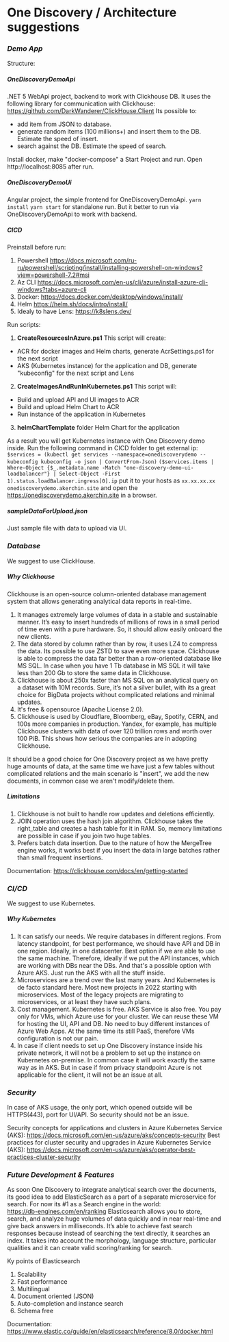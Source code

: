 # One Discovery / Architecture suggestions
### _Demo App_
Structure:
##### OneDiscoveryDemoApi
.NET 5 WebApi project, backend to work with Clickhouse DB. It uses the following library for communication with Clickhouse:
https://github.com/DarkWanderer/ClickHouse.Client
Its possible to:
- add item from JSON to database. 
- generate random items (100 millions+) and insert them to the DB. Estimate the speed of insert.
- search against the DB. Estimate the speed of search.

Install docker, make "docker-compose" a Start Project and run. Open http://localhost:8085 after run.

##### OneDiscoveryDemoUi
Angular project, the simple frontend for OneDiscoveryDemoApi.
`yarn install`
`yarn start`
for standalone run. But it better to run via OneDiscoveryDemoApi to work with backend.

##### CICD
Preinstall before run:
1) Powershell
https://docs.microsoft.com/ru-ru/powershell/scripting/install/installing-powershell-on-windows?view=powershell-7.2#msi
2) Az CLI
https://docs.microsoft.com/en-us/cli/azure/install-azure-cli-windows?tabs=azure-cli
3) Docker:
https://docs.docker.com/desktop/windows/install/
4) Helm
https://helm.sh/docs/intro/install/
5) Idealy to have Lens:
https://k8slens.dev/

Run scripts:
1) **CreateResourcesInAzure.ps1**
This script will create: 
- ACR for docker images and Helm charts, generate AcrSettings.ps1 for the next script
- AKS (Kubernetes instance) for the application and DB, generate "kubeconfig" for the next script and Lens
2) **CreateImagesAndRunInKubernetes.ps1**
This script will:
- Build and upload API and UI images to ACR
- Build and upload Helm Chart to ACR
- Run instance of the application in Kubernetes
3) **helmChartTemplate** folder 
Helm Chart for the application

As a result you will get Kubernetes instance with One Discovery demo inside. 
Run the following command in CICD folder to get external ip:
`$services = (kubectl get services --namespace=onediscoverydemo --kubeconfig kubeconfig -o json | ConvertFrom-Json)`
`($services.items | Where-Object {$_.metadata.name -Match "one-discovery-demo-ui-loadbalancer"} | Select-Object -First 1).status.loadBalancer.ingress[0].ip`
put it to your hosts as 
`xx.xx.xx.xx onediscoverydemo.akerchin.site`
and open the https://onediscoverydemo.akerchin.site in a browser.

##### sampleDataForUpload.json
Just sample file with data to upload via UI.

### _Database_
We suggest to use ClickHouse.
##### Why Clickhouse
Clickhouse is an open-source column-oriented database management system that allows generating analytical data reports in real-time. 
1)	It manages extremely large volumes of data in a stable and sustainable manner. 
It’s easy to insert hundreds of millions of rows in a small period of time even with a pure hardware.
So, it should allow easily onboard the new clients. 
2)	The data stored by column rather than by row, it uses LZ4 to compress the data. Its possible to use ZSTD to save even more space. Clickhouse is able to compress the data far better than a row-oriented database like MS SQL. In case when you have 1 Tb database in MS SQL it will take less than 200 Gb to store the same data in Clickhouse. 
3)	Clickhouse is about 250x faster than MS SQL on an analytical query on a dataset with 10M records. Sure, it’s not a silver bullet, with its a great choice for BigData projects without complicated relations and minimal updates.
4) It's free & opensource (Apache License 2.0). 
5)	Clickhouse is used by Cloudflare, Bloomberg, eBay, Spotify, CERN, and 100s more companies in production. Yandex, for example, has multiple Clickhouse clusters with data of over 120 trillion rows and worth over 100 PiB. This shows how serious the companies are in adopting Clickhouse.

It should be a good choice for One Discovery project as we have pretty huge amounts of data, at the same time we have just a few tables without complicated relations and the main scenario is "insert", we add the new documents, in common case we aren't modify/delete them. 
##### Limitations
1)	Clickhouse is not built to handle row updates and deletions efficiently. 
2)	JOIN operation uses the hash join algorithm. Clickhouse takes the right_table and creates a hash table for it in RAM. So, memory limitations are possible in case if you join two huge tables.
3)	Prefers batch data insertion. Due to the nature of how the MergeTree engine works, it works best if you insert the data in large batches rather than small frequent insertions.

Documentation:
https://clickhouse.com/docs/en/getting-started


### _CI/CD_
We suggest to use Kubernetes.

##### Why Kubernetes
1) It can satisfy our needs. We require databases in different regions. From latency standpoint, for best performance, we should have API and DB in one region. Ideally, in one datacenter. Best option if we are able to use the same machine. Therefore, ideally if we put the API instances, which are working with DBs near the DBs. And that's a possible option with Azure AKS. Just run the AKS with all the stuff inside.
2) Microservices are a trend over the last many years. And Kubernetes is de facto standard here. Most new projects in 2022 starting with microservices. Most of the legacy projects are migrating to microservices, or at least they have such plans.
3) Cost management. Kubernetes is free. AKS Service is also free. You pay only for VMs, which Azure use for your cluster. We can reuse these VM for hosting the UI, API and DB. No need to buy different instances of Azure Web Apps. At the same time its still PaaS, therefore VMs configuration is not our pain.
4) In case if client needs to set up One Discovery instance inside his private network, it will not be a problem to set up the instance on Kubernetes on-premise. In common case it will work exactly the same way as in AKS. But in case if from privacy standpoint Azure is not applicable for the client, it will not be an issue at all.


### _Security_

In case of AKS usage, the only port, which opened outside will be HTTPS(443), port for UI/API. 
So security should not be an issue. 

Security concepts for applications and clusters in Azure Kubernetes Service (AKS):
https://docs.microsoft.com/en-us/azure/aks/concepts-security
Best practices for cluster security and upgrades in Azure Kubernetes Service (AKS):
https://docs.microsoft.com/en-us/azure/aks/operator-best-practices-cluster-security

### _Future Development & Features_
As soon One Discovery to integrate analytical search over the documents, its good idea to add ElasticSearch as a part of a separate microservice for search. 
For now its #1 as a Search engine in the world:  
https://db-engines.com/en/ranking
Elasticsearch allows you to store, search, and analyze huge volumes of data quickly and in near real-time and give back answers in milliseconds. It’s able to achieve fast search responses because instead of searching the text directly, it searches an index. It takes into account the morphology, language structure, particular qualities and it can create valid scoring/ranking for search.

Ky points of Elasticsearch
1. Scalability
2. Fast performance
3. Multilingual
4. Document oriented (JSON)
5. Auto-completion and instance search
6. Schema free

Documentation:
https://www.elastic.co/guide/en/elasticsearch/reference/8.0/docker.html



